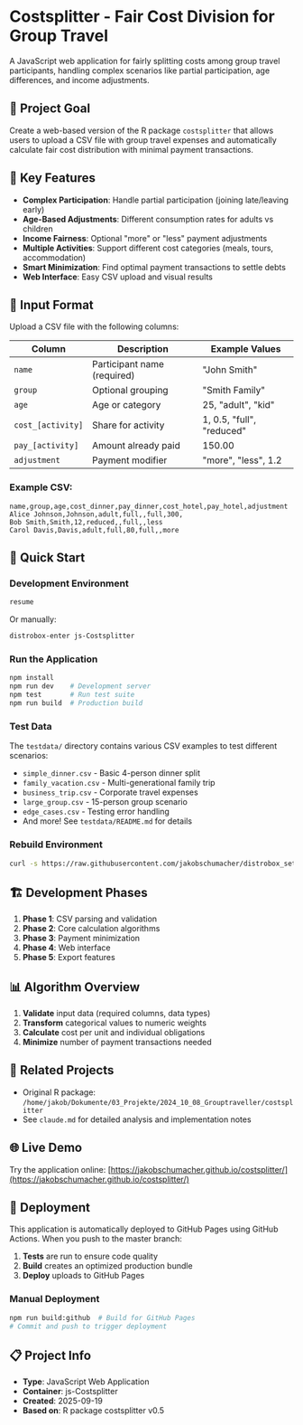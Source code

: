 # Costsplitter - Fair Cost Division for Group Travel

A JavaScript web application for fairly splitting costs among group travel participants, handling complex scenarios like partial participation, age differences, and income adjustments.

## 🎯 Project Goal
Create a web-based version of the R package `costsplitter` that allows users to upload a CSV file with group travel expenses and automatically calculate fair cost distribution with minimal payment transactions.

## 🌟 Key Features
- **Complex Participation**: Handle partial participation (joining late/leaving early)
- **Age-Based Adjustments**: Different consumption rates for adults vs children
- **Income Fairness**: Optional "more" or "less" payment adjustments
- **Multiple Activities**: Support different cost categories (meals, tours, accommodation)
- **Smart Minimization**: Find optimal payment transactions to settle debts
- **Web Interface**: Easy CSV upload and visual results

## 📁 Input Format
Upload a CSV file with the following columns:

| Column | Description | Example Values |
|--------|-------------|----------------|
| `name` | Participant name (required) | "John Smith" |
| `group` | Optional grouping | "Smith Family" |
| `age` | Age or category | 25, "adult", "kid" |
| `cost_[activity]` | Share for activity | 1, 0.5, "full", "reduced" |
| `pay_[activity]` | Amount already paid | 150.00 |
| `adjustment` | Payment modifier | "more", "less", 1.2 |

### Example CSV:
```csv
name,group,age,cost_dinner,pay_dinner,cost_hotel,pay_hotel,adjustment
Alice Johnson,Johnson,adult,full,,full,300,
Bob Smith,Smith,12,reduced,,full,,less
Carol Davis,Davis,adult,full,80,full,,more
```

## 🚀 Quick Start

### Development Environment
```bash
resume
```

Or manually:
```bash
distrobox-enter js-Costsplitter
```

### Run the Application
```bash
npm install
npm run dev    # Development server
npm test       # Run test suite
npm run build  # Production build
```

### Test Data
The `testdata/` directory contains various CSV examples to test different scenarios:
- `simple_dinner.csv` - Basic 4-person dinner split
- `family_vacation.csv` - Multi-generational family trip
- `business_trip.csv` - Corporate travel expenses
- `large_group.csv` - 15-person group scenario
- `edge_cases.csv` - Testing error handling
- And more! See `testdata/README.md` for details

### Rebuild Environment
```bash
curl -s https://raw.githubusercontent.com/jakobschumacher/distrobox_setup/main/bootstrap -o /tmp/bootstrap && bash /tmp/bootstrap
```

## 🏗️ Development Phases
1. **Phase 1**: CSV parsing and validation
2. **Phase 2**: Core calculation algorithms
3. **Phase 3**: Payment minimization
4. **Phase 4**: Web interface
5. **Phase 5**: Export features

## 📊 Algorithm Overview
1. **Validate** input data (required columns, data types)
2. **Transform** categorical values to numeric weights
3. **Calculate** cost per unit and individual obligations
4. **Minimize** number of payment transactions needed

## 🔗 Related Projects
- Original R package: `/home/jakob/Dokumente/03_Projekte/2024_10_08_Grouptraveller/costsplitter`
- See `claude.md` for detailed analysis and implementation notes

## 🌐 Live Demo
Try the application online: [https://jakobschumacher.github.io/costsplitter/](https://jakobschumacher.github.io/costsplitter/)

## 🚀 Deployment
This application is automatically deployed to GitHub Pages using GitHub Actions. When you push to the master branch:

1. **Tests** are run to ensure code quality
2. **Build** creates an optimized production bundle
3. **Deploy** uploads to GitHub Pages

### Manual Deployment
```bash
npm run build:github  # Build for GitHub Pages
# Commit and push to trigger deployment
```

## 📋 Project Info
- **Type**: JavaScript Web Application
- **Container**: js-Costsplitter
- **Created**: 2025-09-19
- **Based on**: R package costsplitter v0.5
